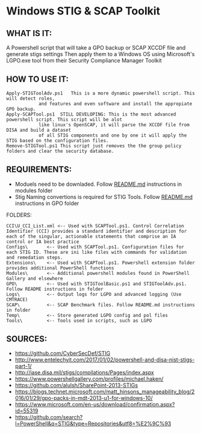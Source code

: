 # Windows STIG & SCAP Toolkit 

## WHAT IS IT: 	
A Powershell script that will take a GPO backup or SCAP XCCDF file and generate stigs settings
Then apply them to a Windows OS using Microsoft's LGPO.exe tool from their Security Compliance Manager Toolkit

## HOW TO USE IT:
    Apply-STIGToolAdv.ps1	This is a more dynamic powershell script. This will detect roles, 
				and features and even software and install the appropiate GPO backup.
    Apply-SCAPTool.ps1	STILL DEVELOPING: This is the most advanced powershell script. This script will be alot 
				like linux's OpenSCAP, it will parse the XCCDF file from DISA and build a dataset
				of all STIG components and one by one it will apply the STIG based on the configuration files.
    Remove-STIGTool.ps1	This script just removes the the group policy folders and clear the security database.
						 
## REQUIREMENTS:		
 - Moduels need to be downladed. Follow [README.md](Modules/README.md) instructions in modules folder
 - Stig Naming convertions is required for STIG Tools. Follow [README.md](GPO/README.md)  instructions in GPO folder		

FOLDERS:
			
    CCI\U_CCI_List.xml <-- Used with SCAPTool.ps1. Control Correlation Identifier (CCI) provides a standard identifier and description for each of the singular, actionable statements that comprise an IA control or IA best practice			
    Configs\	   <-- Used with SCAPTool.ps1. Configuration files for each STIG ID. These are ini like files with commands for validation and remedation steps.			
    Extensions\	   <-- Used with SCAPTool.ps1. Powershell extension folder provides additional PowerShell functions
    Modules\	   <-- Additional powershell modules found in PowerShell Gallery and elsewhere
    GPO\		   <-- Used with STIGToolBasic.ps1 and STIGToolAdv.ps1. Follow README instructions in folder
    Logs\		   <-- Output logs for LGPO and advanced logging (Use CMTRACE)
    SCAP\		   <-- SCAP Benchmark files. Follow README.md instructions in folder
    Temp\		   <-- Store generated LGPO config and pol files
    Tools\		   <-- Tools used in scripts, such as LGPO 


## SOURCES:		
- https://github.com/CyberSecDef/STIG
- http://www.entelechyit.com/2017/01/02/powershell-and-disa-nist-stigs-part-1/
- http://iase.disa.mil/stigs/compilations/Pages/index.aspx
- https://www.powershellgallery.com/profiles/michael.haken/
- https://github.com/alulsh/SharePoint-2013-STIGs
- https://blogs.technet.microsoft.com/matt_hinsons_manageability_blog/2016/01/29/gpo-packs-in-mdt-2013-u1-for-windows-10/
- https://www.microsoft.com/en-us/download/confirmation.aspx?id=55319
- https://github.com/search?l=PowerShell&q=STIG&type=Repositories&utf8=%E2%9C%93

